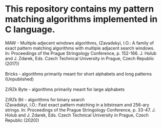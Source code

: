 # This repository contains my pattern matching algorithms implemented in C language.

MAW - Multiple adjecent windows algorithms, (Zavadskyi, I.O.: A family of exact pattern matching algorithms with multiple adjacent
search windows. In: Proceedings of the Prague Stringology Conference, p. 152-166. J. Holub and J. Zdarek, Eds. Czech Technical University in Prague, Czech
Republic (2017))\
\
Bricks - algorithms primarily meant for short alphabets and long patterns (Unpublished)\
\
Z/RZk Byte - algorithms primarily meant for large alphabets\
\
Z/RZk Bit - algorithms for binary search\
(Zavadskyi, I.O.: Fast exact pattern matching in a bitstream and 256-ary strings. In: Proceedings of the Prague Stringology Conference, p. 33-47. J. Holub and J. Zdarek, Eds. Czech Technical University in Prague, Czech Republic (2020))
